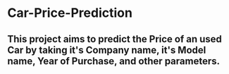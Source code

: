 # Car-Price-Prediction
## This project aims to predict the Price of an used Car by taking it's Company name, it's Model name, Year of Purchase, and other parameters.
